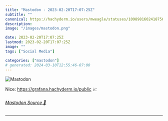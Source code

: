 ```yaml
---
title: "Mastodon - 2023-02-20T17:07:25Z"
subtitle: ""
canonical: https://hachyderm.io/users/mweagle/statuses/109898160241875010
description:
image: "/images/mastodon.png"

date: 2023-02-20T17:07:25Z
lastmod: 2023-02-20T17:07:25Z
image: ""
tags: ["Social Media"]

categories: ["mastodon"]
# generated: 2024-03-10T12:55:46-07:00
---
```

![Mastodon](/images/mastodon.png)

<p>Nice: <a href="https://grafana.hachyderm.io/public" target="_blank" rel="nofollow noopener noreferrer" translate="no"><span class="invisible">https://</span><span class="">grafana.hachyderm.io/public</span><span class="invisible"></span></a>   📈</p>


###### [Mastodon Source 🐘](https://hachyderm.io/@mweagle/109898160241875010)

___
